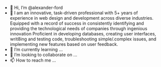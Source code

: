 - 👋 Hi, I’m @alexander-ford
- 👀 I am an innovative, task-driven professional with 5+ years of experience in web design and development across diverse industries. Equipped with a record of success in consistently identifying and providing the technological needs of companies through ingenious innovation Proficient in developing databases, creating user interfaces, writ8ing and testing code, troubleshooting simple/.complex issues, and implementing new features based on user feedback.
- 🌱 I’m currently learning ...
- 💞️ I’m looking to collaborate on ...
- 📫 How to reach me ...

<!---
alexander-ford/alexander-ford is a ✨ special ✨ repository because its `README.md` (this file) appears on your GitHub profile.
You can click the Preview link to take a look at your changes.
--->
